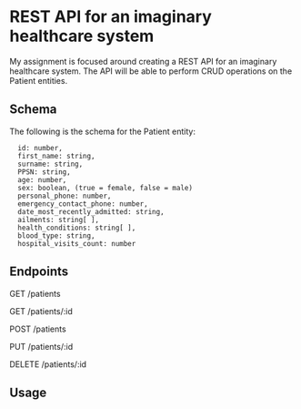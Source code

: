 # REST API for an imaginary healthcare system

My assignment is focused around creating a REST API for an imaginary healthcare system. The API will be able to perform CRUD operations on the Patient entities.

## Schema
The following is the schema for the Patient entity:
```
  id: number,
  first_name: string,
  surname: string,
  PPSN: string,
  age: number,
  sex: boolean, (true = female, false = male)
  personal_phone: number,
  emergency_contact_phone: number,
  date_most_recently_admitted: string,
  ailments: string[ ],
  health_conditions: string[ ],
  blood_type: string,
  hospital_visits_count: number

```

## Endpoints

GET /patients

GET /patients/:id

POST /patients

PUT /patients/:id

DELETE /patients/:id

## Usage


